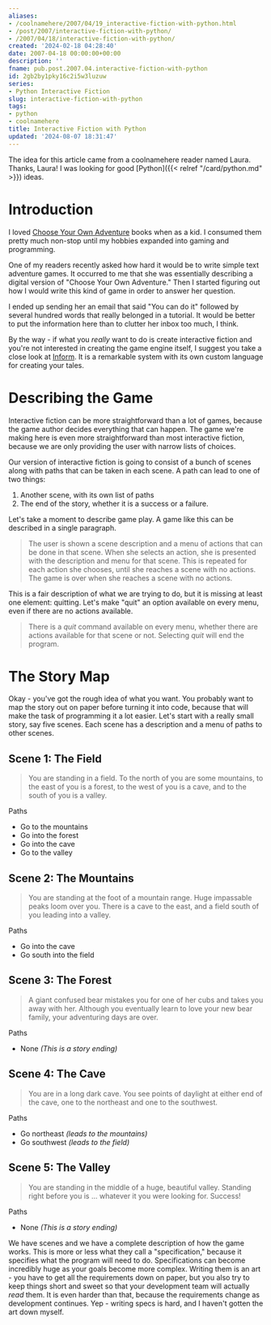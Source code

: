 ```yaml
---
aliases:
- /coolnamehere/2007/04/19_interactive-fiction-with-python.html
- /post/2007/interactive-fiction-with-python/
- /2007/04/18/interactive-fiction-with-python/
created: '2024-02-18 04:28:40'
date: 2007-04-18 00:00:00+00:00
description: ''
fname: pub.post.2007.04.interactive-fiction-with-python
id: 2gb2by1pky16c2i5w3luzuw
series:
- Python Interactive Fiction
slug: interactive-fiction-with-python
tags:
- python
- coolnamehere
title: Interactive Fiction with Python
updated: '2024-08-07 18:31:47'
---
```


The idea for this article came from a coolnamehere reader named Laura. Thanks, Laura! I was looking for good [Python]({{< relref "/card/python.md" >}}) ideas.
<!--more-->

# Introduction

I loved [Choose Your Own Adventure](http://www.cyoa.com/ "Choose Your Own Adventure Home") books when as a kid. I consumed them pretty much non-stop until my hobbies expanded into gaming and programming.

One of my readers recently asked how hard it would be to write simple text adventure games. It occurred to me that she was essentially describing a digital version of "Choose Your Own Adventure." Then I started figuring out how I would write this kind of game in order to answer her question.

I ended up sending her an email that said "You can do it" followed by several hundred words that really belonged in a tutorial. It would be better to put the information here than to clutter her inbox too much, I think.

By the way - if what you *really* want to do is create interactive fiction and you're not interested in creating the game engine itself, I suggest you take a close look at [Inform](http://inform-fiction.org/). It is a remarkable system with its own custom language for creating your tales.

# Describing the Game

Interactive fiction can be more straightforward than a lot of games, because the game author decides everything that can happen. The game we're making here is even more straightforward than most interactive fiction, because we are only providing the user with narrow lists of choices.

Our version of interactive fiction is going to consist of a bunch of scenes along with paths that can be taken in each scene. A path can lead to one of two things:

1. Another scene, with its own list of paths
2. The end of the story, whether it is a success or a failure.

Let's take a moment to describe game play. A game like this can be described in a single paragraph.

> The user is shown a scene description and a menu of actions that can be done in that scene. When she selects an action, she is presented with the description and menu for that scene. This is repeated for each action she chooses, until she reaches a scene with no actions. The game is over when she reaches a scene with no actions.

This is a fair description of what we are trying to do, but it is missing at least one element: quitting. Let's make "quit" an option available on every menu, even if there are no actions available.

> There is a *quit* command available on every menu, whether there are actions available for that scene or not. Selecting *quit* will end the program.

# The Story Map

Okay - you've got the rough idea of what you want. You probably want to map the story out on paper before turning it into code, because that will make the task of programming it a lot easier. Let's start with a really small story, say five scenes. Each scene has a description and a menu of paths to other scenes.

## Scene 1: The Field

> You are standing in a field. To the north of you are some mountains, to the east of you is a forest, to the west of you is a cave, and to the south of you is a valley.

Paths

+ Go to the mountains
+ Go into the forest
+ Go into the cave
+ Go to the valley

## Scene 2: The Mountains

> You are standing at the foot of a mountain range. Huge impassable peaks loom over you. There is a cave to the east, and a field south of you leading into a valley.

Paths

+ Go into the cave
+ Go south into the field

## Scene 3: The Forest

> A giant confused bear mistakes you for one of her cubs and takes you away with her. Although you eventually learn to love your new bear family, your adventuring days are over.

Paths

+ None *(This is a story ending)*

## Scene 4: The Cave

> You are in a long dark cave. You see points of daylight at either end of the cave, one to the northeast and one to the southwest.

Paths

+ Go northeast *(leads to the mountains)*
+ Go southwest *(leads to the field)*

## Scene 5: The Valley

> You are standing in the middle of a huge, beautiful valley. Standing right before you is ... whatever it you were looking for. Success!

Paths

+ None *(This is a story ending)*

We have scenes and we have a complete description of how the game works. This is more or less what they call a "specification," because it specifies what the program will need to do. Specifications can become incredibly huge as your goals become more complex. Writing them is an art - you have to get all the requirements down on paper, but you also try to keep things short and sweet so that your development team will actually *read* them. It is even harder than that, because the requirements change as development continues. Yep - writing specs is hard, and I haven't gotten the art down myself.